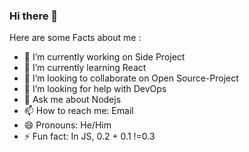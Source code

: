 ### Hi there 👋

Here are some Facts about me :

- 🔭 I’m currently working on Side Project
- 🌱 I’m currently learning React
- 👯 I’m looking to collaborate on Open Source-Project
- 🤔 I’m looking for help with DevOps
- 💬 Ask me about Nodejs
- 📫 How to reach me: Email
- 😄 Pronouns: He/Him
- ⚡ Fun fact: In JS, 0.2 + 0.1 !=0.3
